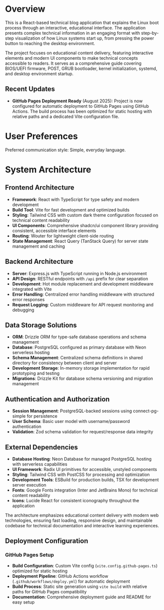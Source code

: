 # Overview

This is a React-based technical blog application that explains the Linux boot process through an interactive, educational interface. The application presents complex technical information in an engaging format with step-by-step visualization of how Linux systems start up, from pressing the power button to reaching the desktop environment.

The project focuses on educational content delivery, featuring interactive elements and modern UI components to make technical concepts accessible to readers. It serves as a comprehensive guide covering BIOS/UEFI firmware, POST, GRUB bootloader, kernel initialization, systemd, and desktop environment startup.

## Recent Updates

- **GitHub Pages Deployment Ready** (August 2025): Project is now configured for automatic deployment to GitHub Pages using GitHub Actions. The build process has been optimized for static hosting with relative paths and a dedicated Vite configuration file.

# User Preferences

Preferred communication style: Simple, everyday language.

# System Architecture

## Frontend Architecture
- **Framework**: React with TypeScript for type safety and modern development
- **Build Tool**: Vite for fast development and optimized builds
- **Styling**: Tailwind CSS with custom dark theme configuration focused on technical content readability
- **UI Components**: Comprehensive shadcn/ui component library providing consistent, accessible interface elements
- **Routing**: Wouter for lightweight client-side routing
- **State Management**: React Query (TanStack Query) for server state management and caching

## Backend Architecture
- **Server**: Express.js with TypeScript running in Node.js environment
- **API Design**: RESTful endpoints with `/api` prefix for clear separation
- **Development**: Hot module replacement and development middleware integrated with Vite
- **Error Handling**: Centralized error handling middleware with structured error responses
- **Request Logging**: Custom middleware for API request monitoring and debugging

## Data Storage Solutions
- **ORM**: Drizzle ORM for type-safe database operations and schema management
- **Database**: PostgreSQL configured as primary database with Neon serverless hosting
- **Schema Management**: Centralized schema definitions in shared directory for consistency between client and server
- **Development Storage**: In-memory storage implementation for rapid prototyping and testing
- **Migrations**: Drizzle Kit for database schema versioning and migration management

## Authentication and Authorization
- **Session Management**: PostgreSQL-backed sessions using connect-pg-simple for persistence
- **User Schema**: Basic user model with username/password authentication
- **Validation**: Zod schema validation for request/response data integrity

## External Dependencies
- **Database Hosting**: Neon Database for managed PostgreSQL hosting with serverless capabilities
- **UI Framework**: Radix UI primitives for accessible, unstyled components
- **Styling**: Tailwind CSS with PostCSS for processing and optimization
- **Development Tools**: ESBuild for production builds, TSX for development server execution
- **Fonts**: Google Fonts integration (Inter and JetBrains Mono) for technical content readability
- **Icons**: Lucide React for consistent iconography throughout the application

The architecture emphasizes educational content delivery with modern web technologies, ensuring fast loading, responsive design, and maintainable codebase for technical documentation and interactive learning experiences.

## Deployment Configuration

### GitHub Pages Setup
- **Build Configuration**: Custom Vite config (`vite.config.github-pages.ts`) optimized for static hosting
- **Deployment Pipeline**: GitHub Actions workflow (`.github/workflows/deploy.yml`) for automatic deployment
- **Build Process**: Static site generation using `vite build` with relative paths for GitHub Pages compatibility
- **Documentation**: Comprehensive deployment guide and README for easy setup